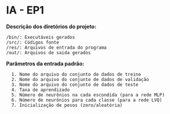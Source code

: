 # IA - EP1
**Descrição dos diretórios do projeto:**
```
/bin/: Executáveis gerados
/src/: Códigos fonte
/res/: Arquivos de entrada do programa
/out/: Arquivos de saida gerados
```

**Parâmetros da entrada padrão:**
```
  1. Nome do arquivo do conjunto de dados de treino
  2. Nome do arquivo do conjunto de dados de validação
  3. Nome do arquivo do conjunto de dados de teste
  4. Taxa de aprendizado 
  5. Número de neurônios na cada escondida (para a rede MLP)
  6. Número de neurônios para cada classe (para a rede LVQ)
  7. Inicialização de pesos (zero/aleatória)
```
